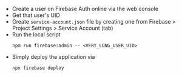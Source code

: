 - Create a user on Firebase Auth online via the web console
- Get that user's UID
- Create `service-account.json` file by creating one from Firebase > Project Settings > Service Account (tab)
- Run the local script
  ```
  npm run firebase:admin -- <VERY_LONG_USER_UID>
  ```
- Simply deploy the application via
  ```
  npx firebase deploy
  ```
